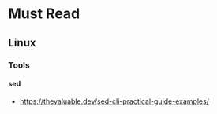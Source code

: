 # Must Read

## Linux

### Tools

#### sed

- https://thevaluable.dev/sed-cli-practical-guide-examples/

